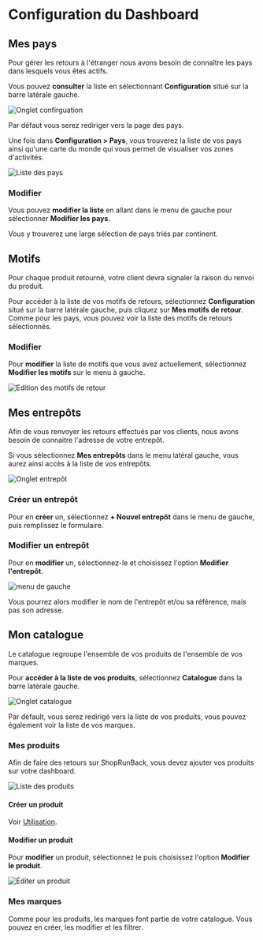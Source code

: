 # Configuration du Dashboard

## Mes pays

Pour gérer les retours à l'étranger nous avons besoin de connaître les pays dans lesquels vous êtes actifs.

Vous pouvez **consulter** la liste en sélectionnant **Configuration** situé sur la barre latérale gauche.

![Onglet confirguation](images/dashboard/configuration_sidebar.png)

Par défaut vous serez rediriger vers la page des pays.

Une fois dans **Configuration > Pays**, vous trouverez la liste de vos pays ainsi qu'une carte du monde qui vous permet de visualiser vos zones d'activités.

![Liste des pays](images/dashboard/countries_index.png)

### Modifier

Vous pouvez **modifier la liste** en allant dans le menu de gauche pour sélectionner **Modifier les pays**.

Vous y trouverez une large sélection de pays triés par continent.

## Motifs

Pour chaque produit retourné, votre client devra signaler la raison du renvoi du produit.

Pour accéder à la liste de vos motifs de retours, sélectionnez **Configuration** situé sur la barre latérale gauche, puis cliquez sur **Mes motifs de retour**. Comme pour les pays, vous pouvez voir la liste des motifs de retours sélectionnés.

### Modifier

Pour **modifier** la liste de motifs que vous avez actuellement, sélectionnez **Modifier les motifs** sur le menu à gauche.

![Edition des motifs de retour](images/dashboard/reasons_edit.png)

## Mes entrepôts

Afin de vous renvoyer les retours effectués par vos clients, nous avons besoin de connaitre l'adresse de votre entrepôt.

Si vous sélectionnez **Mes entrepôts** dans le menu latéral gauche, vous aurez ainsi accès à la liste de vos entrepôts.

![Onglet entrepôt](images/dashboard/warehouse_sidebar.png)

### Créer un entrepôt

Pour en **créer** un, sélectionnez **+ Nouvel entrepôt** dans le menu de gauche, puis remplissez le formulaire.

### Modifier un entrepôt

Pour en **modifier** un, sélectionnez-le et choisissez l'option **Modifier l'entrepôt**.

![menu de gauche](images/dashboard/warehouse_show.png)

Vous pourrez alors modifier le nom de l'entrepôt et/ou sa référence, mais pas son adresse.

## Mon catalogue

Le catalogue regroupe l'ensemble de vos produits de l'ensemble de vos marques.

Pour **accéder à la liste de vos produits**, sélectionnez **Catalogue** dans la barre latérale gauche.

![Onglet catalogue](images/dashboard/catalog_sidebar.png)

Par défault, vous serez redirigé vers la liste de vos produits, vous pouvez également voir la liste de vos marques.

### Mes produits

Afin de faire des retours sur ShopRunBack, vous devez ajouter vos produits sur votre dashboard.

![Liste des produits](images/dashboard/product_index.png)

#### Créer un produit

Voir [Utilisation](#produits).

#### Modifier un produit

Pour **modifier** un produit, sélectionnez le puis choisissez l'option **Modifier le produit**.

![Éditer un produit](images/dashboard/product_edit.png)

### Mes marques

Comme pour les produits, les marques font partie de votre catalogue. Vous pouvez en créer, les modifier et les filtrer.